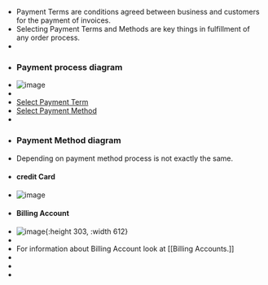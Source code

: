 - Payment Terms are conditions agreed between business and customers for the payment of invoices.
- Selecting Payment Terms and Methods are key things in fulfillment of any order process.
-
- ### Payment process diagram
- ![image](https://nightlies.apache.org/ofbiz/trunk/ofbiz/html5/images/order/payment-terms_level2.png)
-
- [Select Payment Term](https://nightlies.apache.org/ofbiz/trunk/ofbiz/html5/user-manual.html#_order_term)
- [Select Payment Method](https://nightlies.apache.org/ofbiz/trunk/ofbiz/html5/user-manual.html#_payment_setting)
-
- ### Payment Method diagram
- Depending on payment method process is not exactly the same.
- #### credit Card
- ![image](https://nightlies.apache.org/ofbiz/trunk/ofbiz/html5/images/order/credit-card.png)
- #### Billing Account
- ![image](https://nightlies.apache.org/ofbiz/trunk/ofbiz/html5/images/order/billing-account.png){:height 303, :width 612}
-
- For information about Billing Account look at [[Billing Accounts.]]
-
-
-